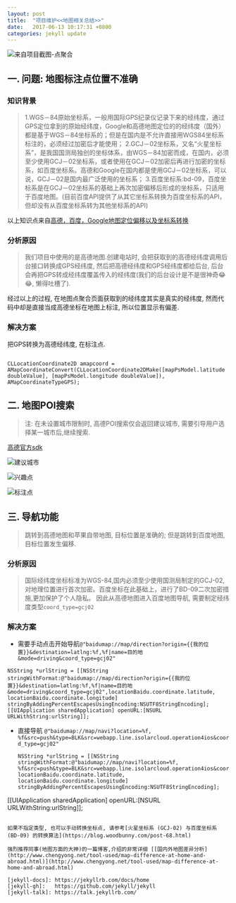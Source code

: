 ```yaml
---
layout: post
title:  "项目维护<<地图相关总结>>"
date:   2017-06-13 10:17:31 +0800
categories: jekyll update
---
```

![来自项目截图-点聚合](http://upload-images.jianshu.io/upload_images/3538284-e74be5476a2457b6.png?imageMogr2/auto-orient/strip%7CimageView2/2/w/320)

## 一. 问题: 地图标注点位置不准确
### 知识背景
> 1.WGS－84原始坐标系，一般用国际GPS纪录仪记录下来的经纬度，通过GPS定位拿到的原始经纬度，Google和高德地图定位的的经纬度（国外）都是基于WGS－84坐标系的；但是在国内是不允许直接用WGS84坐标系标注的，必须经过加密后才能使用；
2.GCJ－02坐标系，又名“火星坐标系”，是我国国测局独创的坐标体系，由WGS－84加密而成，在国内，必须至少使用GCJ－02坐标系，或者使用在GCJ－02加密后再进行加密的坐标系，如百度坐标系。高德和Google在国内都是使用GCJ－02坐标系，可以说，GCJ－02是国内最广泛使用的坐标系；
3.百度坐标系:bd-09，百度坐标系是在GCJ－02坐标系的基础上再次加密偏移后形成的坐标系，只适用于百度地图。(目前百度API提供了从其它坐标系转换为百度坐标系的API，但却没有从百度坐标系转为其他坐标系的API)

以上知识点来自[高德，百度，Google地图定位偏移以及坐标系转换](http://blog.csdn.net/a13570320979/article/details/51366355)

### 分析原因
> 我们项目中使用的是高德地图.创建电站时, 会把获取到的高德经纬度调用后台接口转换成GPS经纬度, 然后把高德经纬度和GPS经纬度都给后台, 后台会再把GPS转成经纬度覆盖传入的经纬度(我们的后台设计是不是很神奇😂😂, 懒得吐槽了). 

经过以上的过程, 在地图点聚合页面获取到的经纬度其实是真实的经纬度, 然而代码中却是直接当成高德坐标在地图上标注, 所以位置显示有偏差.

### 解决方案
把GPS转换为高德经纬度, 在标注点.
```

CLLocationCoordinate2D amapcoord = AMapCoordinateConvert(CLLocationCoordinate2DMake([mapPsModel.latitude doubleValue], [mapPsModel.longitude doubleValue]), AMapCoordinateTypeGPS);
```
## 二. 地图POI搜索
> 注: 在未设置城市限制时, 高德POI搜索仅会返回建议城市, 需要引导用户选择某一城市后,继续搜索.

[高德官方sdk](http://lbs.amap.com/api/ios-sdk/guide/map-data/poi)

![建议城市](http://upload-images.jianshu.io/upload_images/3538284-8b0b2a66c87d8226.png?imageMogr2/auto-orient/strip%7CimageView2/2/w/320)

![兴趣点](http://upload-images.jianshu.io/upload_images/3538284-72e0ac18b3a073dc.png?imageMogr2/auto-orient/strip%7CimageView2/2/w/320)

![标注点](http://upload-images.jianshu.io/upload_images/3538284-30ca0462abbc018b.png?imageMogr2/auto-orient/strip%7CimageView2/2/w/320)

## 三. 导航功能
> 跳转到高德地图和苹果自带地图, 目标位置是准确的; 但是跳转到百度地图, 目标位置发生偏移.

### 分析原因
> 国际经纬度坐标标准为WGS-84,国内必须至少使用国测局制定的GCJ-02,对地理位置进行首次加密。百度坐标在此基础上，进行了BD-09二次加密措施,更加保护了个人隐私。
因此从高德地图进入百度地图导航, 需要制定经纬度类型`coord_type=gcj02`

### 解决方案
*  需要手动点击开始导航`@"baidumap://map/direction?origin={{我的位置}}&destination=latlng:%f,%f|name=目的地&mode=driving&coord_type=gcj02"`
```
NSString *urlString = [[NSString stringWithFormat:@"baidumap://map/direction?origin={{我的位置}}&destination=latlng:%f,%f|name=目的地&mode=driving&coord_type=gcj02",locationBaidu.coordinate.latitude, locationBaidu.coordinate.longitude] stringByAddingPercentEscapesUsingEncoding:NSUTF8StringEncoding]; 
[[UIApplication sharedApplication] openURL:[NSURL URLWithString:urlString]];
```

* 直接导航 `@"baidumap://map/navi?location=%f, %f&src=push&type=BLK&src=webapp.line.isolarcloud.operation4ios&coord_type=gcj02"`
  ```
  NSString *urlString = [[NSString stringWithFormat:@"baidumap://map/navi?location=%f, %f&src=push&type=BLK&src=webapp.line.isolarcloud.operation4ios&coord_type=gcj02", locationBaidu.coordinate.latitude, locationBaidu.coordinate.longitude] stringByAddingPercentEscapesUsingEncoding:NSUTF8StringEncoding];
[[UIApplication sharedApplication] openURL:[NSURL URLWithString:urlString]];
  ```

如果不指定类型, 也可以手动转换坐标点, 请参考[火星坐标系 (GCJ-02) 与百度坐标系 (BD-09) 的转换算法](https://blog.woodbunny.com/post-68.html)

强烈推荐同事(地图方面的大神)的一篇博客,介绍的非常详细 [[国内外地图差异分析](http://www.chengyong.net/tool-used/map-difference-at-home-and-abroad.html)](http://www.chengyong.net/tool-used/map-difference-at-home-and-abroad.html)

[jekyll-docs]: https://jekyllrb.com/docs/home
[jekyll-gh]:   https://github.com/jekyll/jekyll
[jekyll-talk]: https://talk.jekyllrb.com/


